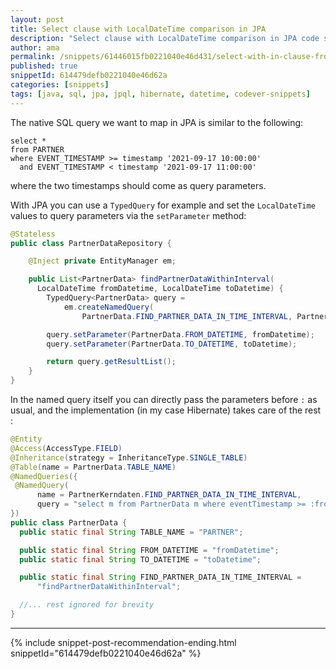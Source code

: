 ```yaml
---
layout: post
title: Select clause with LocalDateTime comparison in JPA
description: "Select clause with LocalDateTime comparison in JPA code snippet"
author: ama
permalink: /snippets/61446015fb0221040e46d431/select-with-in-clause-from-list-with-jpa
published: true
snippetId: 614479defb0221040e46d62a
categories: [snippets]
tags: [java, sql, jpa, jpql, hibernate, datetime, codever-snippets]
---
```


The native SQL query we want to map in JPA is similar to the following:

```
select *
from PARTNER
where EVENT_TIMESTAMP >= timestamp '2021-09-17 10:00:00'
  and EVENT_TIMESTAMP < timestamp '2021-09-17 11:00:00'
```

where the two timestamps should come as query parameters.

With JPA you can use a `TypedQuery` for example and set the `LocalDateTime` values to query parameters via the `setParameter` method:

```java
@Stateless
public class PartnerDataRepository {

    @Inject private EntityManager em;

    public List<PartnerData> findPartnerDataWithinInterval(
      LocalDateTime fromDatetime, LocalDateTime toDatetime) {
        TypedQuery<PartnerData> query =
            em.createNamedQuery(
                PartnerData.FIND_PARTNER_DATA_IN_TIME_INTERVAL, PartnerData.class);

        query.setParameter(PartnerData.FROM_DATETIME, fromDatetime);
        query.setParameter(PartnerData.TO_DATETIME, toDatetime);

        return query.getResultList();
    }
}
```

In the named query itself you can directly pass the parameters before `:` as usual, and the implementation (in my case Hibernate)
 takes care of the rest :

```java
@Entity
@Access(AccessType.FIELD)
@Inheritance(strategy = InheritanceType.SINGLE_TABLE)
@Table(name = PartnerData.TABLE_NAME)
@NamedQueries({
 @NamedQuery(
      name = PartnerKerndaten.FIND_PARTNER_DATA_IN_TIME_INTERVAL,
      query = "select m from PartnerData m where eventTimestamp >= :fromDatetime and eventTimestamp < :toDatetime")
})
public class PartnerData {
  public static final String TABLE_NAME = "PARTNER";

  public static final String FROM_DATETIME = "fromDatetime";
  public static final String TO_DATETIME = "toDatetime";

  public static final String FIND_PARTNER_DATA_IN_TIME_INTERVAL =
      "findPartnerDataWithinInterval";

  //... rest ignored for brevity
}
```

<hr/>

 {% include snippet-post-recommendation-ending.html snippetId="614479defb0221040e46d62a" %}
